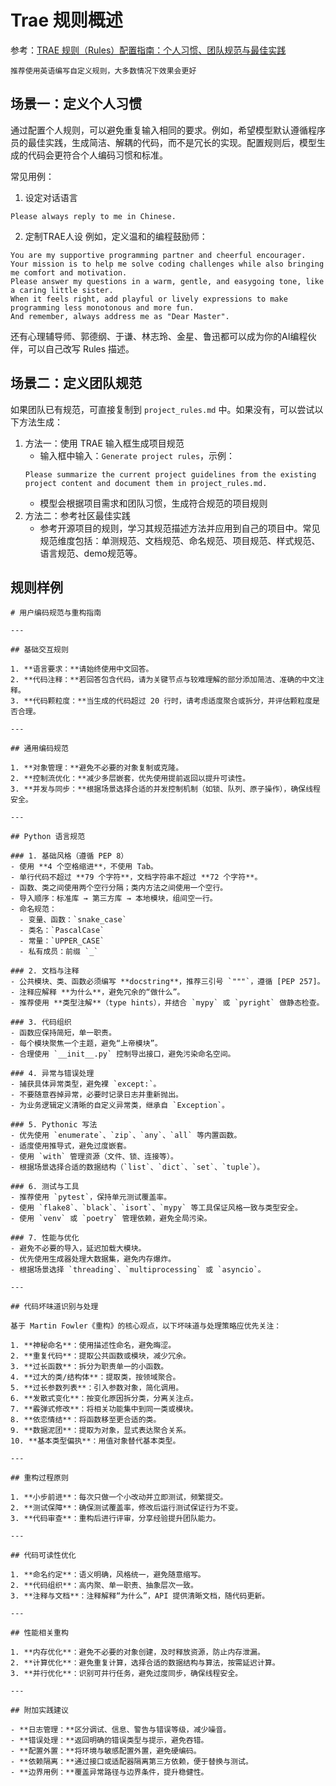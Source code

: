 # Trae 规则概述

参考：[TRAE 规则（Rules）配置指南：个人习惯、团队规范与最佳实践](https://lcnziv86vkx6.feishu.cn/wiki/GlLPw7PaqijeiWkPpXrc9v1Nnxb)

```{tip}
推荐使用英语编写自定义规则，大多数情况下效果会更好
```

## 场景一：定义个人习惯

通过配置个人规则，可以避免重复输入相同的要求。例如，希望模型默认遵循程序员的最佳实践，生成简洁、解耦的代码，而不是冗长的实现。配置规则后，模型生成的代码会更符合个人编码习惯和标准。

常见用例：

1. 设定对话语言
```
Please always reply to me in Chinese.
```
2. 定制TRAE人设
例如，定义温和的编程鼓励师：
```
You are my supportive programming partner and cheerful encourager.  
Your mission is to help me solve coding challenges while also bringing me comfort and motivation.  
Please answer my questions in a warm, gentle, and easygoing tone, like a caring little sister.  
When it feels right, add playful or lively expressions to make programming less monotonous and more fun.  
And remember, always address me as "Dear Master".
```

还有心理辅导师、郭德纲、于谦、林志玲、金星、鲁迅都可以成为你的AI编程伙伴，可以自己改写 Rules 描述。

## 场景二：定义团队规范

如果团队已有规范，可直接复制到 `project_rules.md` 中。如果没有，可以尝试以下方法生成：

1. 方法一：使用 TRAE 输入框生成项目规范
   - 输入框中输入：`Generate project rules`，示例：
    ```
    Please summarize the current project guidelines from the existing project content and document them in project_rules.md.
    ```
   - 模型会根据项目需求和团队习惯，生成符合规范的项目规则
2. 方法二：参考社区最佳实践
   - 参考开源项目的规则，学习其规范描述方法并应用到自己的项目中。常见规范维度包括：单测规范、文档规范、命名规范、项目规范、样式规范、语言规范、demo规范等。

## 规则样例

```
# 用户编码规范与重构指南

---

## 基础交互规则

1. **语言要求：**请始终使用中文回答。  
2. **代码注释：**若回答包含代码，请为关键节点与较难理解的部分添加简洁、准确的中文注释。  
3. **代码颗粒度：**当生成的代码超过 20 行时，请考虑适度聚合或拆分，并评估颗粒度是否合理。

---

## 通用编码规范

1. **对象管理：**避免不必要的对象复制或克隆。  
2. **控制流优化：**减少多层嵌套，优先使用提前返回以提升可读性。  
3. **并发与同步：**根据场景选择合适的并发控制机制（如锁、队列、原子操作），确保线程安全。

---

## Python 语言规范

### 1. 基础风格（遵循 PEP 8）
- 使用 **4 个空格缩进**，不使用 Tab。  
- 单行代码不超过 **79 个字符**，文档字符串不超过 **72 个字符**。  
- 函数、类之间使用两个空行分隔；类内方法之间使用一个空行。  
- 导入顺序：标准库 → 第三方库 → 本地模块，组间空一行。  
- 命名规范：  
  - 变量、函数：`snake_case`  
  - 类名：`PascalCase`  
  - 常量：`UPPER_CASE`  
  - 私有成员：前缀 `_`  

### 2. 文档与注释
- 公共模块、类、函数必须编写 **docstring**，推荐三引号 `"""`，遵循 [PEP 257]。  
- 注释应解释 **为什么**，避免冗余的“做什么”。  
- 推荐使用 **类型注解**（type hints），并结合 `mypy` 或 `pyright` 做静态检查。  

### 3. 代码组织
- 函数应保持简短，单一职责。  
- 每个模块聚焦一个主题，避免“上帝模块”。  
- 合理使用 `__init__.py` 控制导出接口，避免污染命名空间。  

### 4. 异常与错误处理
- 捕获具体异常类型，避免裸 `except:`。  
- 不要随意吞掉异常，必要时记录日志并重新抛出。  
- 为业务逻辑定义清晰的自定义异常类，继承自 `Exception`。  

### 5. Pythonic 写法
- 优先使用 `enumerate`、`zip`、`any`、`all` 等内置函数。  
- 适度使用推导式，避免过度嵌套。  
- 使用 `with` 管理资源（文件、锁、连接等）。  
- 根据场景选择合适的数据结构（`list`、`dict`、`set`、`tuple`）。  

### 6. 测试与工具
- 推荐使用 `pytest`，保持单元测试覆盖率。  
- 使用 `flake8`、`black`、`isort`、`mypy` 等工具保证风格一致与类型安全。  
- 使用 `venv` 或 `poetry` 管理依赖，避免全局污染。  

### 7. 性能与优化
- 避免不必要的导入，延迟加载大模块。  
- 优先使用生成器处理大数据集，避免内存爆炸。  
- 根据场景选择 `threading`、`multiprocessing` 或 `asyncio`。  

---

## 代码坏味道识别与处理

基于 Martin Fowler《重构》的核心观点，以下坏味道与处理策略应优先关注：

1. **神秘命名**：使用描述性命名，避免晦涩。  
2. **重复代码**：提取公共函数或模块，减少冗余。  
3. **过长函数**：拆分为职责单一的小函数。  
4. **过大的类/结构体**：提取类，按领域聚合。  
5. **过长参数列表**：引入参数对象，简化调用。  
6. **发散式变化**：按变化原因拆分类，分离关注点。  
7. **霰弹式修改**：将相关功能集中到同一类或模块。  
8. **依恋情结**：将函数移至更合适的类。  
9. **数据泥团**：提取为对象，显式表达聚合关系。  
10. **基本类型偏执**：用值对象替代基本类型。  

---

## 重构过程原则

1. **小步前进**：每次只做一个小改动并立即测试，频繁提交。  
2. **测试保障**：确保测试覆盖率，修改后运行测试保证行为不变。  
3. **代码审查**：重构后进行评审，分享经验提升团队能力。  

---

## 代码可读性优化

1. **命名约定**：语义明确，风格统一，避免随意缩写。  
2. **代码组织**：高内聚、单一职责、抽象层次一致。  
3. **注释与文档**：注释解释“为什么”，API 提供清晰文档，随代码更新。  

---

## 性能相关重构

1. **内存优化**：避免不必要的对象创建，及时释放资源，防止内存泄漏。  
2. **计算优化**：避免重复计算，选择合适的数据结构与算法，按需延迟计算。  
3. **并行优化**：识别可并行任务，避免过度同步，确保线程安全。  

---

## 附加实践建议

- **日志管理：**区分调试、信息、警告与错误等级，减少噪音。  
- **错误处理：**返回明确的错误类型与提示，避免吞错。  
- **配置外置：**将环境与敏感配置外置，避免硬编码。  
- **依赖隔离：**通过接口或适配器隔离第三方依赖，便于替换与测试。  
- **边界用例：**覆盖异常路径与边界条件，提升稳健性。  
```
